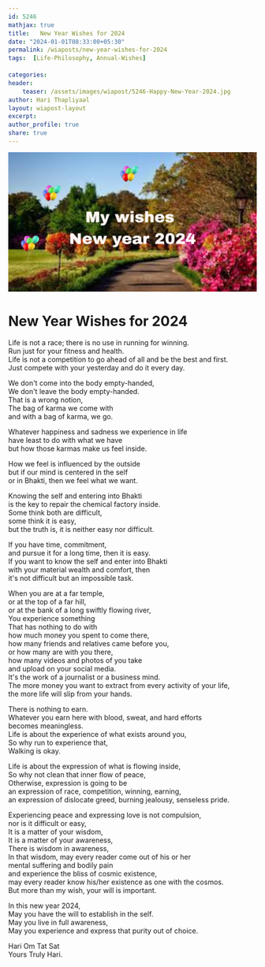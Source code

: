 ```yaml
---            
id: 5246            
mathjax: true            
title:   New Year Wishes for 2024              
date: "2024-01-01T08:33:00+05:30"            
permalink: /wiaposts/new-year-wishes-for-2024          
tags:  [Life-Philosophy, Annual-Wishes]             
            
categories:            
header:            
    teaser: /assets/images/wiapost/5246-Happy-New-Year-2024.jpg            
author: Hari Thapliyaal            
layout: wiapost-layout            
excerpt:            
author_profile: true            
share: true            
---            
```

            
![New Year Wishes for 2024](/assets/images/wiapost/5246-Happy-New-Year-2024.jpg)            
            
# New Year Wishes for 2024    
    
Life is not a race; there is no use in running for winning.    
Run just for your fitness and health.    
Life is not a competition to go ahead of all and be the best and first.    
Just compete with your yesterday and do it every day.    
    
We don't come into the body empty-handed,    
We don't leave the body empty-handed.    
That is a wrong notion,    
The bag of karma we come with    
and with a bag of karma, we go.    
    
Whatever happiness and sadness we experience in life    
have least to do with what we have    
but how those karmas make us feel inside.    
    
How we feel is influenced by the outside    
but if our mind is centered in the self    
or in Bhakti, then we feel what we want.    
    
Knowing the self and entering into Bhakti    
is the key to repair the chemical factory inside.    
Some think both are difficult,    
some think it is easy,    
but the truth is, it is neither easy nor difficult.    
    
If you have time, commitment,    
and pursue it for a long time, then it is easy.    
If you want to know the self and enter into Bhakti    
with your material wealth and comfort, then    
it's not difficult but an impossible task.    
    
When you are at a far temple,    
or at the top of a far hill,    
or at the bank of a long swiftly flowing river,    
You experience something    
That has nothing to do with    
how much money you spent to come there,    
how many friends and relatives came before you,    
or how many are with you there,    
how many videos and photos of you take    
and upload on your social media.    
It's the work of a journalist or a business mind.    
The more money you want to extract from every activity of your life,    
the more life will slip from your hands.    
    
There is nothing to earn.    
Whatever you earn here with blood, sweat, and hard efforts    
becomes meaningless.    
Life is about the experience of what exists around you,    
So why run to experience that,    
Walking is okay.    
    
Life is about the expression of what is flowing inside,    
So why not clean that inner flow of peace,    
Otherwise, expression is going to be    
an expression of race, competition, winning, earning,    
an expression of dislocate greed, burning jealousy, senseless pride.    
    
Experiencing peace and expressing love is not compulsion,    
nor is it difficult or easy,    
It is a matter of your wisdom,    
It is a matter of your awareness,    
There is wisdom in awareness,    
In that wisdom, may every reader come out of his or her    
mental suffering and bodily pain    
and experience the bliss of cosmic existence,    
may every reader know his/her existence as one with the cosmos.    
But more than my wish, your will is important.    
    
In this new year 2024,    
May you have the will to establish in the self.    
May you live in full awareness,    
May you experience and express that purity out of choice.    
    
    
Hari Om Tat Sat    
Yours Truly Hari.    
